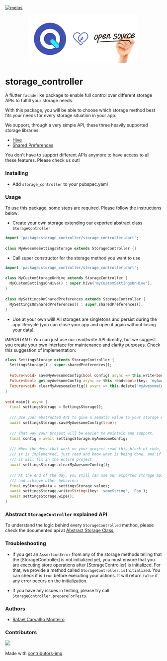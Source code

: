 [![melos](https://img.shields.io/badge/maintained%20with-melos-f700ff.svg?style=flat-square)](https://github.com/invertase/melos)

<p align="center">
  <img src="https://raw.githubusercontent.com/4itworks/opensource_qwkin_dart/master/.github/os.png?sanitize=true" width="350px">
</p>

# storage_controller
A flutter `facade` like package to enable full control over different storage APIs to fulfill your storage needs.

With this package, you will be able to choose which storage method best fits your needs for every storage situation in your app.

We support, through a very simple API, these three heavily supported storage libraries:

- [Hive](https://pub.dev/packages/hive)
- [Shared Preferences](https://pub.dev/packages/shared_preferences)

You don't have to support different APIs anymore to have access to all these features. Please check us out!

### Installing
- Add `storage_controller` to your pubspec.yaml

### Usage

To use this package, some steps are required. Please follow the instructions below:

- Create your own storage extending our exported abstract class `StorageController`
```dart
import 'package:storage_controller/storage_controller.dart';

class MyAwesomeSettingsStorage extends StorageController {}
```
- Call super constructor for the storage method you want to use
```dart
import 'package:storage_controller/storage_controller.dart';

class MyCustomStorageOnHive extends StorageController { 
  MyCustomSettingsOnHive() : super.hive('myCustomSettingsOnHive');
}

class MySettingsOnSharedPreferences extends StorageController { 
  MySettingsOnSharedPreferences() : super.sharedPreferences();
}
```

- Use at your own will! All storages are singletons and persist during the app lifecycle (you can close your app and open it again
without losing your data).

*IMPORTANT*: You can just use our read/write API directly, but we suggest you create your own interface for maintenance
and clarity purposes. Check this suggestion of implementation:

```dart
class SettingsStorage extends StorageController {
  SettingsStorage() : super.sharedPreferences();

  Future<void> saveMyAwesomeConfig(bool config) async => this.write<bool>(key: 'myAwesomeConfig', value: config);
  Future<bool> get myAwesomeConfig async => this.read<bool>(key: 'myAwesomeConfig'); 
  Future<void> clearMyAwesomeConfig() async => this.delete('myAwesomeConfig');
}

void main() async {
  final settingsStorage = SettingsStorage();

  /// Use your abstracted API to give a sematic value to your storage API
  await settingsStorage.saveMyAwesomeConfig(true);
  
  /// That way your project will be easier to maintain and support, 
  final config = await settingsStorage.myAwesomeConfig;

  /// When the devs that work on your project read this block of code, they don't need to know how
  /// it is implemented, just read and know what is being done, and if a bug is fixed inside it, 
  /// it will fix in the entire project
  await settingsStorage.clearMyAwesomeConfig();

  /// At the end of the day, you still can use our exported storage api to perform some specific actions
  /// and achieve other behaviors
  final myStorageData = settingsStorage.values;
  await settingsStorage.write<String>(key: 'someString', 'Foo');
  await settingsStorage.wipe();
}
```

### Abstract `StorageController` explained API

To understand the logic behind every `StorageControlled` method, please check
the documented api at [Abstract Storage Class](https://github.com/4itworks/opensource_qwkin_dart/blob/master/packages/storage_controller/lib/src/storage.dart);

### Troubleshooting
- If you get an `AssertionError` from any of the storage methods telling that the [StorageController]
is not initialized yet, you must ensure that you are executing store operations after [StorageController]
is initialized. For that, we provide a method called `StorageController.isInitialized`. You can check if
is `true` before executing your actions. It will return `false` if any error occurs on the initialization.

- If you have any issues in testing, please try call `StorageController.prepareForTests`.

### Authors
- [Rafael Carvalho Monteiro](https://github.com/rafaelcmm)

### Contributors

<a href="https://github.com/4itworks/opensource_qwkin_dart/graphs/contributors">
  <img src="https://contrib.rocks/image?repo=4itworks/opensource_qwkin_dart" />
</a>

Made with [contributors-img](https://contrib.rocks).
